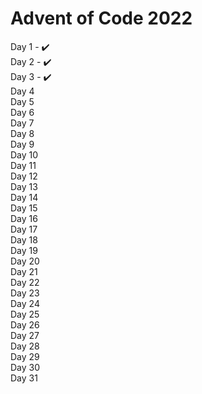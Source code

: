 # Advent of Code 2022

Day 1 - :heavy_check_mark: 
\
Day 2 - :heavy_check_mark: 
\
Day 3 - :heavy_check_mark: 
\
Day 4
\
Day 5
\
Day 6
\
Day 7
\
Day 8
\
Day 9
\
Day 10
\
Day 11
\
Day 12
\
Day 13
\
Day 14
\
Day 15
\
Day 16
\
Day 17
\
Day 18
\
Day 19
\
Day 20
\
Day 21
\
Day 22
\
Day 23
\
Day 24
\
Day 25
\
Day 26
\
Day 27
\
Day 28
\
Day 29
\
Day 30
\
Day 31
